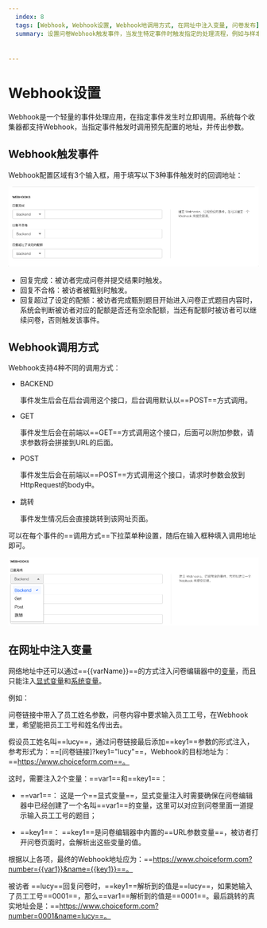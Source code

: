 ```yaml
---
  index: 8
  tags: [Webhook, Webhook设置, Webhook地调用方式, 在网址中注入变量, 问卷发布]
  summary: 设置问卷Webhook触发事件，当发生特定事件时触发指定的处理流程，例如与样本库实现状态对接等。


---
```







# Webhook设置

Webhook是一个轻量的事件处理应用，在指定事件发生时立即调用。系统每个收集器都支持Webhook，当指定事件触发时调用预先配置的地址，并传出参数。

## Webhook触发事件

Webhook配置区域有3个输入框，用于填写以下3种事件触发时的回调地址：

<img src='../assets/surveyCollector/08webhookSetting/webhookEvents.png'>

+ 回复完成：被访者完成问卷并提交结果时触发。
+ 回复不合格：被访者被甄别时触发。
+ 回复超过了设定的配额：被访者完成甄别题目开始进入问卷正式题目内容时，系统会判断被访者对应的配额是否还有空余配额，当还有配额时被访者可以继续问卷，否则触发该事件。

## Webhook调用方式

Webhook支持4种不同的调用方式：

+ BACKEND
  
  事件发生后会在后台调用这个接口，后台调用默认以==POST==方式调用。

+ GET
  
  事件发生后会在前端以==GET==方式调用这个接口，后面可以附加参数，请求参数将会拼接到URL的后面。

+ POST
  
  事件发生后会在前端以==POST==方式调用这个接口，请求时参数会放到HttpRequest的body中。

+ 跳转
  
  事件发生情况后会直接跳转到该网址页面。

可以在每个事件的==调用方式==下拉菜单种设置，随后在输入框种填入调用地址即可。

<img src='../assets/surveyCollector/08webhookSetting/webhookSetting.png'>

## 在网址中注入变量

网络地址中还可以通过=={{varName}}==的方式注入问卷编辑器中的[变量](../../16variable/01concept.md)，而且只能注入[显式变量](../../16variable/01concept.md#显式变量)和[系统变量](../../16variable/09buildinVariable.md)。

例如：

问卷链接中带入了员工姓名参数，问卷内容中要求输入员工工号，在Webhook里，希望能把员工工号和姓名传出去。

假设员工姓名叫==lucy==，通过问卷链接最后添加==key1==参数的形式注入，参考形式为：==[问卷链接]?key1="lucy"==，Webhook的目标地址为：==https://www.choiceform.com==。

这时，需要注入2个变量：==var1==和==key1==：

+ ==var1==：
  这是一个==显式变量==，显式变量注入时需要确保在问卷编辑器中已经创建了一个名叫==var1==的变量，这里可以对应到问卷里面一道提示输入员工工号的题目；

+ ==key1==：
  ==key1==是问卷编辑器中内置的==URL参数变量==，被访者打开问卷页面时，会解析出这些变量的值。

根据以上各项，最终的Webhook地址应为：==https://www.choiceform.com?number={{var1}}&name={{key1}}==。

被访者 ==lucy==回复问卷时，==key1==解析到的值是==lucy==，如果她输入了员工工号==0001==，那么==var1==解析到的值是==0001==。最后跳转的真实地址会是：==https://www.choiceform.com?number=0001&name=lucy==。




